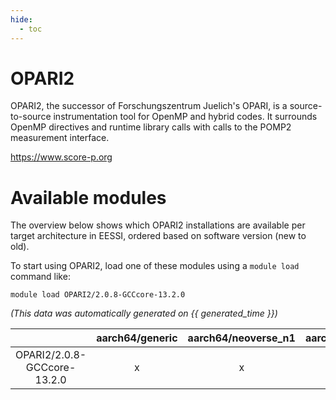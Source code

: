 ```yaml
---
hide:
  - toc
---
```


OPARI2
======


OPARI2, the successor of Forschungszentrum Juelich's OPARI, is a source-to-source instrumentation tool for OpenMP and hybrid codes. It surrounds OpenMP directives and runtime library calls with calls to the POMP2 measurement interface.

https://www.score-p.org
# Available modules


The overview below shows which OPARI2 installations are available per target architecture in EESSI, ordered based on software version (new to old).

To start using OPARI2, load one of these modules using a `module load` command like:

```shell
module load OPARI2/2.0.8-GCCcore-13.2.0
```

*(This data was automatically generated on {{ generated_time }})*  

| |aarch64/generic|aarch64/neoverse_n1|aarch64/neoverse_v1|x86_64/generic|x86_64/amd/zen2|x86_64/amd/zen3|x86_64/amd/zen4|x86_64/intel/haswell|x86_64/intel/skylake_avx512|
| :---: | :---: | :---: | :---: | :---: | :---: | :---: | :---: | :---: | :---: |
|OPARI2/2.0.8-GCCcore-13.2.0|x|x|x|x|x|x|x|x|x|
